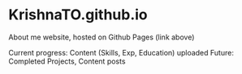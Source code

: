 # KrishnaTO.github.io

About me website, hosted on Github Pages (link above)

Current progress: Content (Skills, Exp, Education) uploaded
Future: Completed Projects, Content posts
